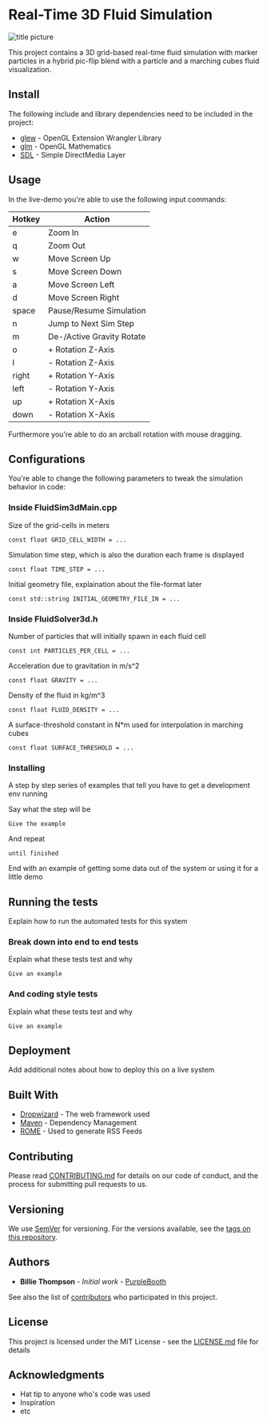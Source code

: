 # Real-Time 3D Fluid Simulation

![title picture](https://raw.githubusercontent.com/a1ex90/Fluids3D/master/pictures/title.png)

This project contains a 3D grid-based real-time fluid simulation with marker particles in a hybrid pic-flip blend with a particle and a marching cubes fluid visualization.

## Install

The following include and library dependencies need to be included in the project:

* [glew](http://glew.sourceforge.net/) - OpenGL Extension Wrangler Library
* [glm](https://maven.apache.org/) - OpenGL Mathematics
* [SDL](https://www.libsdl.org/) - Simple DirectMedia Layer

## Usage

In the live-demo you're able to use the following input commands:

| Hotkey | Action                    |
| ------ | ------------------------- |
| e      | Zoom In                   |
| q      | Zoom Out                  |
| w      | Move Screen Up            |
| s      | Move Screen Down          |
| a      | Move Screen Left          |
| d      | Move Screen Right         |
| space  | Pause/Resume Simulation   |
| n      | Jump to Next Sim Step     |
| m      | De-/Active Gravity Rotate |
| o      | + Rotation Z-Axis         |
| l      | - Rotation Z-Axis         |
| right  | + Rotation Y-Axis         |
| left   | - Rotation Y-Axis         |
| up     | + Rotation X-Axis         |
| down   | - Rotation X-Axis         |

Furthermore you're able to do an arcball rotation with mouse dragging.

## Configurations

You're able to change the following parameters to tweak the simulation behavior in code:

### Inside FluidSim3dMain.cpp

Size of the grid-cells in meters

```
const float GRID_CELL_WIDTH = ...
```

Simulation time step, which is also the duration each frame is displayed

```
const float TIME_STEP = ...
```

Initial geometry file, explaination about the file-format later

```
const std::string INITIAL_GEOMETRY_FILE_IN = ...
```

### Inside FluidSolver3d.h

Number of particles that will initially spawn in each fluid cell 

```
const int PARTICLES_PER_CELL = ...
```

Acceleration due to gravitation in m/s^2

```
const float GRAVITY = ...
```

Density of the fluid in kg/m^3

```
const float FLUID_DENSITY = ...
```

A surface-threshold constant in N*m used for interpolation in marching cubes

```
const float SURFACE_THRESHOLD = ...
```

### Installing

A step by step series of examples that tell you have to get a development env running

Say what the step will be

```
Give the example
```

And repeat

```
until finished
```

End with an example of getting some data out of the system or using it for a little demo

## Running the tests

Explain how to run the automated tests for this system

### Break down into end to end tests

Explain what these tests test and why

```
Give an example
```

### And coding style tests

Explain what these tests test and why

```
Give an example
```

## Deployment

Add additional notes about how to deploy this on a live system

## Built With

* [Dropwizard](http://www.dropwizard.io/1.0.2/docs/) - The web framework used
* [Maven](https://maven.apache.org/) - Dependency Management
* [ROME](https://rometools.github.io/rome/) - Used to generate RSS Feeds

## Contributing

Please read [CONTRIBUTING.md](https://gist.github.com/PurpleBooth/b24679402957c63ec426) for details on our code of conduct, and the process for submitting pull requests to us.

## Versioning

We use [SemVer](http://semver.org/) for versioning. For the versions available, see the [tags on this repository](https://github.com/your/project/tags). 

## Authors

* **Billie Thompson** - *Initial work* - [PurpleBooth](https://github.com/PurpleBooth)

See also the list of [contributors](https://github.com/your/project/contributors) who participated in this project.

## License

This project is licensed under the MIT License - see the [LICENSE.md](LICENSE.md) file for details

## Acknowledgments

* Hat tip to anyone who's code was used
* Inspiration
* etc
